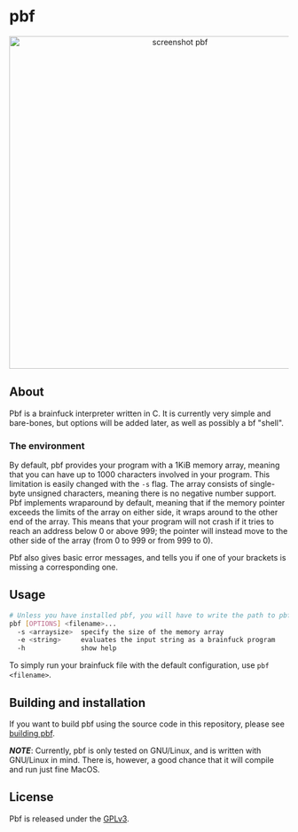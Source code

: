 # pbf
<p align="center">
  <img width="600"
       alt="screenshot pbf"
       src="https://user-images.githubusercontent.com/71628935/132107692-c66e3471-f8ca-4f29-9498-d1e47e96c985.png">
</p>


## About
Pbf is a brainfuck interpreter written in C. It is currently very simple and bare-bones, but options will be added later, as well as possibly a bf "shell".

### The environment
By default, pbf provides your program with a 1KiB memory array, meaning that you can have up to 1000 characters involved in your program. This limitation is easily changed with the `-s` flag. The array consists of single-byte unsigned characters, meaning there is no negative number support. Pbf implements wraparound by default, meaning that if the memory pointer exceeds the limits of the array on either side, it wraps around to the other end of the array. This means that your program will not crash if it tries to reach an address below 0 or above 999; the pointer will instead move to the other side of the array (from 0 to 999 or from 999 to 0).

Pbf also gives basic error messages, and tells you if one of your brackets is missing a corresponding one.

## Usage
```sh
# Unless you have installed pbf, you will have to write the path to pbf instead of just "pbf"
pbf [OPTIONS] <filename>...
  -s <arraysize>  specify the size of the memory array
  -e <string>     evaluates the input string as a brainfuck program
  -h              show help
```
To simply run your brainfuck file with the default configuration, use `pbf <filename>`.

## Building and installation 
If you want to build pbf using the source code in this repository, please see [building pbf](https://github.com/Rasmustex/pbf/blob/main/BUILD.md).

***NOTE***: Currently, pbf is only tested on GNU/Linux, and is written with GNU/Linux in mind. There is, however, a good chance that it will compile and run just fine MacOS.

## License
Pbf is released under the [GPLv3](https://github.com/Rasmustex/pbf/blob/main/LICENSE).
